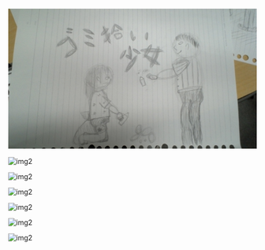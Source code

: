 ![img1](https://github.com/2019it2-groupc/2019plan/blob/21811196%E5%86%99%E7%9C%9F/21811196%E5%86%99%E7%9C%9F/WIN_20190716_11_12_10_Pro.jpg)

![img2]()

![img2]()

![img2]()

![img2]()

![img2]()

![img2]()
